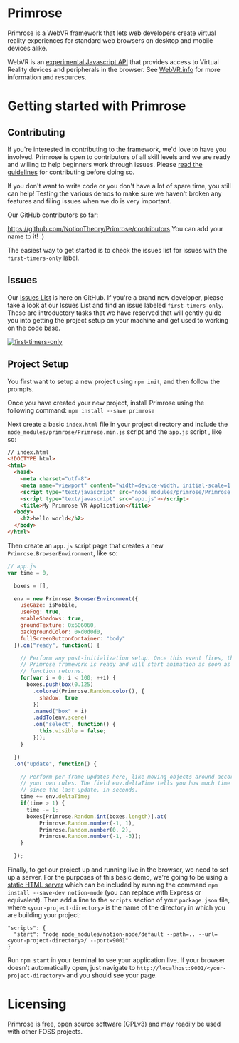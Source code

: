 # Primrose

Primrose is a WebVR framework that lets web developers create virtual reality experiences for standard web browsers on desktop and mobile devices alike.

WebVR is an [experimental Javascript API](https://developer.mozilla.org/en-US/docs/Web/API/WebVR_API) that provides access to Virtual Reality devices and peripherals in the browser. See [WebVR.info](https://webvr.info/) for more information and resources.


# Getting started with Primrose

## Contributing

If you're interested in contributing to the framework, we'd love to have you involved. Primrose is open to contributors of all skill levels and we are ready and willing to help beginners work through issues. Please [read the guidelines](https://github.com/NotionTheory/Primrose/blob/master/CONTRIBUTING.md) for contributing before doing so.

If you don't want to write code or you don't have a lot of spare time, you still can help! Testing the various demos to make sure we haven't broken any features and filing issues when we do is very important.

Our GitHub contributors so far:

https://github.com/NotionTheory/Primrose/contributors
You can add your name to it! :)

The easiest way to get started is to check the issues list for issues with the `first-timers-only` label.

## Issues

Our [Issues List](https://github.com/NotionTheory/Primrose/issues) is here on GitHub. If you're a brand new developer, please take a look at our Issues List and find an issue labeled `first-timers-only`. These are introductory tasks that we have reserved that will gently guide you into getting the project setup on your machine and get used to working on the code base.

<a href="http://www.firsttimersonly.com/"><img src="http://img.shields.io/badge/first--timers--only-friendly-blue.svg?style=flat-square" alt="first-timers-only"></a>

## Project Setup

You first want to setup a new project using `npm init`, and then follow the prompts.

Once you have created your new project, install Primrose using the following command: `npm install --save primrose`

Next create a basic `index.html` file in your project directory and include the `node_modules/primrose/Primrose.min.js` script and the `app.js` script , like so:

````html
// index.html
<!DOCTYPE html>
<html>
  <head>
    <meta charset="utf-8">
    <meta name="viewport" content="width=device-width, initial-scale=1.0">
    <script type="text/javascript" src="node_modules/primrose/Primrose.min.js"></script>
	<script type="text/javascript" src="app.js"></script>
    <title>My Primrose VR Application</title>
  <body>
    <h2>hello world</h2>
  </body>
</html>
````

Then create an `app.js` script page that creates a new `Primrose.BrowserEnvironment`, like so:

````javascript
// app.js
var time = 0,

  boxes = [],

  env = new Primrose.BrowserEnvironment({
    useGaze: isMobile,
    useFog: true,
    enableShadows: true,
    groundTexture: 0x606060,
    backgroundColor: 0xd0d0d0,
    fullScreenButtonContainer: "body"
  }).on("ready", function() {

    // Perform any post-initialization setup. Once this event fires, the
    // Primrose framework is ready and will start animation as soon as this
    // function returns.
    for(var i = 0; i < 100; ++i) {
      boxes.push(box(0.125)
        .colored(Primrose.Random.color(), {
          shadow: true
        })
        .named("box" + i)
        .addTo(env.scene)
        .on("select", function() {
          this.visible = false;
        }));
    }

  })
  .on("update", function() {

    // Perform per-frame updates here, like moving objects around according to
    // your own rules. The field env.deltaTime tells you how much time passed
    // since the last update, in seconds.
    time += env.deltaTime;
    if(time > 1) {
      time -= 1;
      boxes[Primrose.Random.int(boxes.length)].at(
          Primrose.Random.number(-1, 1),
          Primrose.Random.number(0, 2),
          Primrose.Random.number(-1, -3));
    }

  });

````


Finally, to get our project up and running live in the browser, we need to set up a server. For the purposes of this basic demo, we're going to be using a [static HTML server](https://github.com/NotionTheory/notion-node) which can be included by running the command `npm install --save-dev notion-node` (you can replace with Express or equivalent). Then add a line to the `scripts` section of your `package.json` file, where `<your-project-directory>` is the name of the directory in which you are building your project:

    "scripts": {
      "start": "node node_modules/notion-node/default --path=.. --url=<your-project-directory>/ --port=9001"
    }


Run `npm start` in your terminal to see your application live. If your browser doesn't automatically open, just navigate to `http://localhost:9001/<your-project-directory>` and you should see your page.

# Licensing

Primrose is free, open source software (GPLv3) and may readily be used with other FOSS projects.
